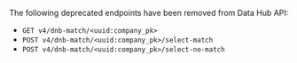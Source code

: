 The following deprecated endpoints have been removed from Data Hub API:

- `GET v4/dnb-match/<uuid:company_pk>`
- `POST v4/dnb-match/<uuid:company_pk>/select-match`
- `POST v4/dnb-match/<uuid:company_pk>/select-no-match`
